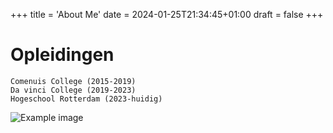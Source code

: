 +++
title = 'About Me'
date = 2024-01-25T21:34:45+01:00
draft = false
+++

# Opleidingen
    Comenuis College (2015-2019)
    Da vinci College (2019-2023)
    Hogeschool Rotterdam (2023-huidig)


![Example image](/forest.JPG) 